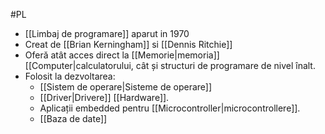 #PL 

- [[Limbaj de programare]] aparut in 1970
- Creat de [[Brian Kerningham]] si [[Dennis Ritchie]]
- Oferă atât acces direct la [[Memorie|memoria]] [[Computer|calculatorului, cât și structuri de programare de nivel înalt.
- Folosit la dezvoltarea:
	- [[Sistem de operare|Sisteme de operare]]
	- [[Driver|Drivere]] [[Hardware]].
	- Aplicații embedded pentru [[Microcontroller|microcontrollere]].
	- [[Baza de date]]